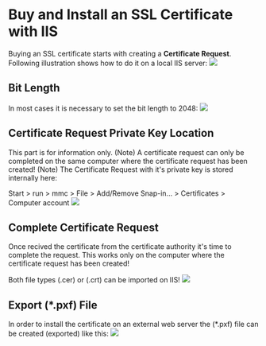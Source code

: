 # Buy and Install an SSL Certificate with IIS
Buying an SSL certificate starts with creating a **Certificate Request**. Following illustration shows how to do it on a local IIS server:
![](/assets/ssl-certificate-request.png)

## Bit Length
In most cases it is necessary to set the bit length to 2048:
![](/assets/ssl-certificate-request-bit-length.png)

## Certificate Request Private Key Location
This part is for information only.
(Note)
A certificate request can only be completed on the same computer where the certificate request has been created!
(Note)
The Certificate Request with it's private key is stored internally here:

Start > run > mmc > File > Add/Remove Snap-in... > Certificates > Computer account
![](/assets/ssl-certificate-request-location.png)

## Complete Certificate Request
Once recived the certificate from the certificate authority it's time to complete the request. This works only on the computer where the certificate request has been created!

Both file types (.cer) or (.crt) can be imported on IIS!
![](/assets/ssl-certificate-request-complete.png)

## Export (*.pxf) File
In order to install the certificate on an external web server the (*.pxf) file can be created (exported) like this:
![](/assets/ssl-certificate-export-pxf.png)
